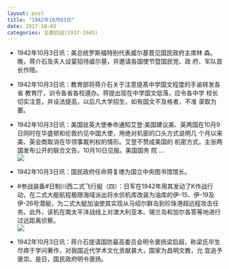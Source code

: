 ```yaml
---
layout: post
title: "1942年10月03日"
date: 2017-10-03
categories: 全面抗战(1937-1945)
---
```


<meta name="referrer" content="no-referrer" />

- 1942年10月3日讯：美总统罗斯福特别代表威尔基晋见国民政府主席林 森。晚，蒋介石及夫人设宴招待威尔基，并邀请各国使节暨国民党、政 府、军队首长作陪。 

- 1942年10月3日讯：教育部将蒋介石关于注意提髙中学国文程度的手谕转发各省 教育厅，训令各省各校遵办。蒋提出现在中学国文低落，应令各中学 校长切实注意，并设法提高，以后凡大学招生，如有国文不及格者，不准 录取为要。 

- 1942年10月3日讯：美国驻英大使奉命通知艾登:美国建议美、英两国在10月9 日同时在华盛顿和伦敦约见中国大使，用绝对机密的口头方式说明几 个月以来美、英会商取消在华领事裁判权的情形。艾登不赞成美国的 机密方式，主张两国发布公开的联合文告，10月10日见报。美国国务 院 ... <br/><img src="https://wx3.sinaimg.cn/large/aca367d8ly1fk5b5n6stxj20c809zq30.jpg" />

- 1942年10月3日讯：国民政府任命蒋复璁为国立中央图书馆馆长。 

- #参战装备#日制川西二式飞行艇（四）：日军在1942年用其发动了K作战行动，在二式大艇航程极限海域派出将水侦机库改装为油库的伊-15、伊-19及伊-26号潜艇，为二式大艇加油使其实现从马绍尔群岛到珍珠港超远程攻击任务。此外，该机在南太平洋战线上对澳大利亚本、锡兰岛和加尔各答等地进行过远距离侦察。 <br/><img src="https://wx2.sinaimg.cn/large/aca367d8ly1fk4ttkfi14j20m81lgnd5.jpg" />

- 1942年10月3日讯：蒋介石提请国防最高委员会明令褒扬梁启超，称梁氏毕生 尽瘁于学问著作，对我国近代学术文化贡献甚大，国家为昌明文教，允 宜追予褒崇。是日，国民政府明令褒扬。 

